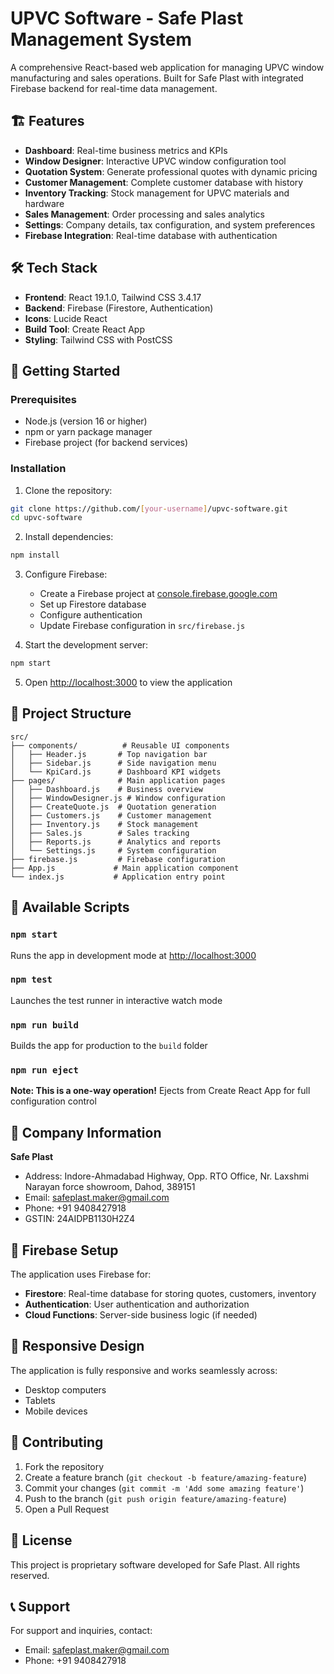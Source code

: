 # UPVC Software - Safe Plast Management System

A comprehensive React-based web application for managing UPVC window manufacturing and sales operations. Built for Safe Plast with integrated Firebase backend for real-time data management.

## 🏗️ Features

- **Dashboard**: Real-time business metrics and KPIs
- **Window Designer**: Interactive UPVC window configuration tool
- **Quotation System**: Generate professional quotes with dynamic pricing
- **Customer Management**: Complete customer database with history
- **Inventory Tracking**: Stock management for UPVC materials and hardware
- **Sales Management**: Order processing and sales analytics
- **Settings**: Company details, tax configuration, and system preferences
- **Firebase Integration**: Real-time database with authentication

## 🛠️ Tech Stack

- **Frontend**: React 19.1.0, Tailwind CSS 3.4.17
- **Backend**: Firebase (Firestore, Authentication)
- **Icons**: Lucide React
- **Build Tool**: Create React App
- **Styling**: Tailwind CSS with PostCSS

## 🚀 Getting Started

### Prerequisites

- Node.js (version 16 or higher)
- npm or yarn package manager
- Firebase project (for backend services)

### Installation

1. Clone the repository:
```bash
git clone https://github.com/[your-username]/upvc-software.git
cd upvc-software
```

2. Install dependencies:
```bash
npm install
```

3. Configure Firebase:
   - Create a Firebase project at [console.firebase.google.com](https://console.firebase.google.com)
   - Set up Firestore database
   - Configure authentication
   - Update Firebase configuration in `src/firebase.js`

4. Start the development server:
```bash
npm start
```

5. Open [http://localhost:3000](http://localhost:3000) to view the application

## 📁 Project Structure

```
src/
├── components/          # Reusable UI components
│   ├── Header.js       # Top navigation bar
│   ├── Sidebar.js      # Side navigation menu
│   └── KpiCard.js      # Dashboard KPI widgets
├── pages/              # Main application pages
│   ├── Dashboard.js    # Business overview
│   ├── WindowDesigner.js # Window configuration
│   ├── CreateQuote.js  # Quotation generation
│   ├── Customers.js    # Customer management
│   ├── Inventory.js    # Stock management
│   ├── Sales.js        # Sales tracking
│   ├── Reports.js      # Analytics and reports
│   └── Settings.js     # System configuration
├── firebase.js         # Firebase configuration
├── App.js             # Main application component
└── index.js           # Application entry point
```

## 🔧 Available Scripts

### `npm start`
Runs the app in development mode at [http://localhost:3000](http://localhost:3000)

### `npm test`
Launches the test runner in interactive watch mode

### `npm run build`
Builds the app for production to the `build` folder

### `npm run eject`
**Note: This is a one-way operation!** Ejects from Create React App for full configuration control

## 🏢 Company Information

**Safe Plast**
- Address: Indore-Ahmadabad Highway, Opp. RTO Office, Nr. Laxshmi Narayan force showroom, Dahod, 389151
- Email: safeplast.maker@gmail.com
- Phone: +91 9408427918
- GSTIN: 24AIDPB1130H2Z4

## 🔐 Firebase Setup

The application uses Firebase for:
- **Firestore**: Real-time database for storing quotes, customers, inventory
- **Authentication**: User authentication and authorization
- **Cloud Functions**: Server-side business logic (if needed)

## 📱 Responsive Design

The application is fully responsive and works seamlessly across:
- Desktop computers
- Tablets
- Mobile devices

## 🤝 Contributing

1. Fork the repository
2. Create a feature branch (`git checkout -b feature/amazing-feature`)
3. Commit your changes (`git commit -m 'Add some amazing feature'`)
4. Push to the branch (`git push origin feature/amazing-feature`)
5. Open a Pull Request

## 📄 License

This project is proprietary software developed for Safe Plast. All rights reserved.

## 📞 Support

For support and inquiries, contact:
- Email: safeplast.maker@gmail.com
- Phone: +91 9408427918
